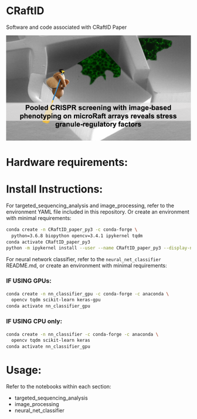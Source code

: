 # CRaftID
Software and code associated with CRaftID Paper

![logo](https://raw.githubusercontent.com/ecwheele/CRaftID/master/logo/Monkee_rafting.png?token=AC2UEILVLNSJNCUQ4RTE3V25XTEOI)


# Hardware requirements:


# Install Instructions:

For targeted_sequencing_analysis and image_processing, refer to the environment YAML file included in this repository. Or create an environment with minimal requirements:
```bash
conda create -n CRaftID_paper_py3 -c conda-forge \
  python=3.6.8 biopython opencv=3.4.1 ipykernel tqdm
conda activate CRaftID_paper_py3
python -m ipykernel install --user --name CRaftID_paper_py3 --display-name "CRaftID"
```
For neural network classifier, refer to the ```neural_net_classifier``` README.md, or create an environment with minimal requirements:
### IF USING GPUs:
```bash
conda create -n nn_classifier_gpu -c conda-forge -c anaconda \
  opencv tqdm scikit-learn keras-gpu
conda activate nn_classifier_gpu
```
### IF USING CPU only:
```bash
conda create -n nn_classifier -c conda-forge -c anaconda \
  opencv tqdm scikit-learn keras
conda activate nn_classifier_gpu
```

# Usage:

Refer to the notebooks within each section:
- targeted_sequencing_analysis
- image_processing
- neural_net_classifier
